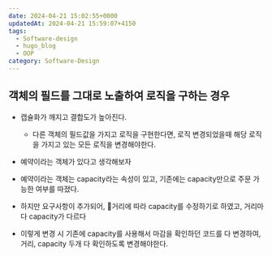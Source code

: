 ```yaml
---
date: 2024-04-21 15:02:55+0000
updatedAt: 2024-04-21 15:59:07+4150
tags:
  - Software-design
  - hugo_blog
  - OOP
category: Software-Design
---
```

## 객체의 필드를 그대로 노출하여 로직을 구하는 경우
- 캡슐화가 깨지고 결합도가 높아진다.
	- 다른 객체의 필드값을 가지고 로직을 구현한다면, 로직 변경되었을때 해당 로직을 가지고 있는 모든 로직을 변경해야한다.

- 예약이라는 객체가 있다고 생각해보자
- 예약이라는 객체는 capacity라는 속성이 있고, 기존에는 capacity만으로 주문 가능한 여부를 따졌다.
- 하지만 요구사항이 추가되어, 거리에 따라 capacity를 수정하기로 하였고, 거리마다 capacity가 다르다
- 이렇게 변경 시 기존에 capacity를 사용해서 마감을 확인하던 코드를 다 변경하여, 거리, capacity 두개 다 확인하도록 변경해야한다.